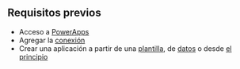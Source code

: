 ## <a name="prerequisites"></a>Requisitos previos
* Acceso a [PowerApps](https://web.powerapps.com?utm_source=padocs&utm_medium=linkinadoc&utm_campaign=referralsfromdoc)
* Agregar la [conexión](../maker/canvas-apps/add-manage-connections.md)
* Crear una aplicación a partir de una [plantilla](../maker/canvas-apps/get-started-test-drive.md), de [datos](../maker/canvas-apps/get-started-create-from-data.md) o desde [el principio](../maker/canvas-apps/get-started-create-from-blank.md)
